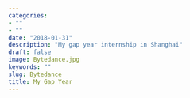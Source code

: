 ```yaml
---
categories:
- ""
- ""
date: "2018-01-31"
description: "My gap year internship in Shanghai"
draft: false
image: Bytedance.jpg
keywords: ""
slug: Bytedance
title: My Gap Year
---
```

